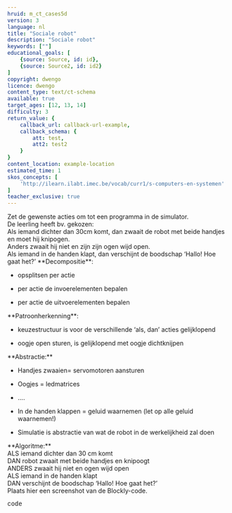```yaml
---
hruid: m_ct_cases5d
version: 3
language: nl
title: "Sociale robot"
description: "Sociale robot"
keywords: [""]
educational_goals: [
    {source: Source, id: id}, 
    {source: Source2, id: id2}
]
copyright: dwengo
licence: dwengo
content_type: text/ct-schema
available: true
target_ages: [12, 13, 14]
difficulty: 3
return_value: {
    callback_url: callback-url-example,
    callback_schema: {
        att: test,
        att2: test2
    }
}
content_location: example-location
estimated_time: 1
skos_concepts: [
    'http://ilearn.ilabt.imec.be/vocab/curr1/s-computers-en-systemen'
]
teacher_exclusive: true
---
```


<context>
Zet de gewenste acties om tot een programma in de simulator.<br>
De leerling heeft bv. gekozen: <br>
  Als iemand dichter dan 30cm komt, dan zwaait de robot met beide handjes en moet hij knipogen. <br>
  Anders zwaait hij niet en zijn zijn ogen wijd open. <br>
  Als iemand in de handen klapt, dan verschijnt de boodschap ‘Hallo! Hoe gaat het?’
</context>
<decomposition>
**Decompositie**:<br>
<ul><li>opsplitsen per actie </li></ul>
<ul><li>per actie de invoerelementen bepalen</li></ul>
<ul><li>per actie de uitvoerelementen bepalen</li></ul>
</decomposition>
<patternRecognition>
**Patroonherkenning**:<br>
<ul><li>keuzestructuur is voor de verschillende ‘als, dan’ acties gelijklopend</li></ul>
<ul><li> oogje open sturen, is gelijklopend met oogje dichtknijpen</li></ul>
</patternRecognition>
<abstraction>
**Abstractie:**<br>
<ul><li>Handjes zwaaien= servomotoren aansturen</li></ul>
<ul><li>Oogjes = ledmatrices</li></ul>
<ul><li>….</li></ul>
<ul><li>In de handen klappen = geluid waarnemen (let op alle geluid waarnemen!)</li></ul>
<ul><li>Simulatie is abstractie van wat de robot in de werkelijkheid zal doen</li></ul>
</abstraction>
<algorithms>
**Algoritme:**<br>
ALS iemand dichter dan 30 cm komt<br>
DAN robot zwaait met beide handjes en knipoogt <br>
ANDERS zwaait hij niet en ogen wijd open <br>
ALS iemand in de handen klapt<br>
DAN verschijnt de boodschap ‘Hallo! Hoe gaat het?’<br>
</algorithms>
<implementation>
Plaats hier een screenshot van de Blockly-code.
<div class="alert alert-box alert-secondary"><p style="  font-family: 'Courier New', monospace;">
code
</p></div>
</implementation>
